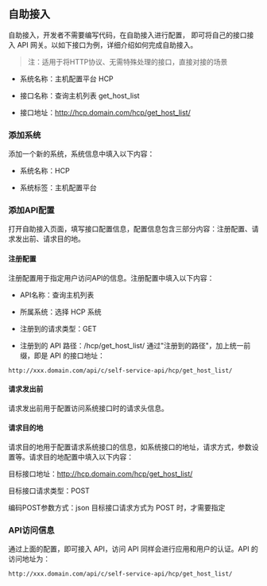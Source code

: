 ## 自助接入

自助接入，开发者不需要编写代码，在自助接入进行配置， 即可将自己的接口接入 API 网关。以如下接口为例，详细介绍如何完成自助接入。

>注：适用于将HTTP协议、无需特殊处理的接口，直接对接的场景

- 系统名称：主机配置平台 HCP

- 接口名称：查询主机列表 get_host_list

- 接口地址：http://hcp.domain.com/hcp/get_host_list/

### 添加系统

添加一个新的系统，系统信息中填入以下内容：

- 系统名称：HCP

- 系统标签：主机配置平台

### 添加API配置

打开自助接入页面，填写接口配置信息，配置信息包含三部分内容：注册配置、请求发出前、请求目的地。

#### 注册配置

注册配置用于指定用户访问API的信息。注册配置中填入以下内容：

- API名称：查询主机列表

- 所属系统：选择 HCP 系统

- 注册到的请求类型：GET

- 注册到的 API 路径：/hcp/get_host_list/ 通过"注册到的路径"，加上统一前缀，即是 API 的接口地址：
```
http://xxx.domain.com/api/c/self-service-api/hcp/get_host_list/
```

#### 请求发出前

请求发出前用于配置访问系统接口时的请求头信息。

#### 请求目的地

请求目的地用于配置请求系统接口的信息，如系统接口的地址，请求方式，参数设置等。请求目的地配置中填入以下内容：

目标接口地址：http://hcp.domain.com/hcp/get_host_list/

目标接口请求类型：POST

编码POST参数方式：json 目标接口请求方式为 POST 时，才需要指定


### API访问信息

通过上面的配置，即可接入 API，访问 API 同样会进行应用和用户的认证。API 的访问地址为：
```
http://xxx.domain.com/api/c/self-service-api/hcp/get_host_list/
```

